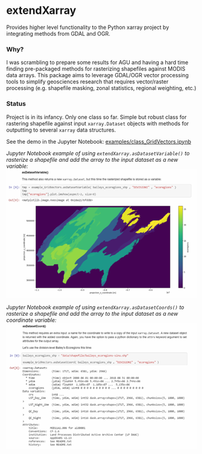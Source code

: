 # extendXarray
Provides higher level functionality to the Python xarray project by integrating methods from GDAL and OGR.

### Why? 

I was scrambling to prepare some results for AGU and having a hard time finding pre-packaged methods for rasterizing shapefiles against MODIS data arrays. This package aims to leverage GDAL/OGR vector processing tools to simplify geosciences research that requires vector/raster processing (e.g. shapefile masking, zonal statistics, regional weighting, etc.)

### Status

Project is in its infancy. Only one class so far. Simple but robust class for rastering shapefile against input `xarray.Dataset` objects with methods for outputting to several `xarray` data structures.

See the demo in the Jupyter Notebook:
[examples/class_GridVectors.ipynb](examples/class_GridVectors.ipynb)

*Jupyter Notebook example of using `extendXarray.asDatasetVariable()` to rasterize a shapefile and add the array to the input dataset as a new variable:*
![fig1](docs/img/asDatasetVariableFig.png)

*Jupyter Notebook example of using `extendXarray.asDatasetCoords()` to rasterize a shapefile and add the array to the input dataset as a new coordinate variable:*
![fig2](docs/img/asDatasetCoordFig.png)